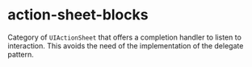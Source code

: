 action-sheet-blocks
===================

Category of `UIActionSheet` that offers a completion handler to listen to interaction. This avoids the need of the implementation of the delegate pattern.